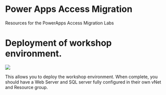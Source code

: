 # Power Apps Access Migration
Resources for the PowerApps Access Migration Labs

# Deployment of workshop environment.

<a href="https://portal.azure.com/#create/Microsoft.Template/uri/https%3A%2F%2Fraw.githubusercontent.com%2Fgidavies%2FPowerAppsAccessMigration%2Fmaster%2FARM%2Fazuredeploysql.json" target="_blank">
    <img src="http://azuredeploy.net/deploybutton.png"/>
</a>

This allows you to deploy the workshop environment.  When complete, you should have a Web Server and SQL server fully configured in their own vNet and Resource group.